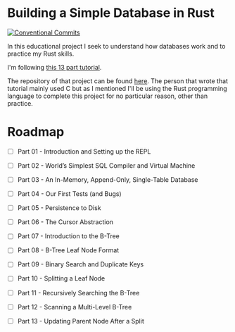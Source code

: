 # Building a Simple Database in Rust

[![Conventional Commits](https://img.shields.io/badge/Conventional%20Commits-1.0.0-yellow.svg)](https://conventionalcommits.org)

In this educational project I seek to understand
how databases work and to practice my Rust skills.

I'm following [this 13 part tutorial](https://cstack.github.io/db_tutorial/).

The repository of that project can be found [here](https://github.com/cstack/db_tutorial).
The person that wrote that tutorial mainly used C but as I mentioned I'll be using the Rust
programming language to complete this project for no particular reason, other than practice.

# Roadmap

- [ ] Part 01 - Introduction and Setting up the REPL
- [ ] Part 02 - World’s Simplest SQL Compiler and Virtual Machine
- [ ] Part 03 - An In-Memory, Append-Only, Single-Table Database
- [ ] Part 04 - Our First Tests (and Bugs)
- [ ] Part 05 - Persistence to Disk
- [ ] Part 06 - The Cursor Abstraction
- [ ] Part 07 - Introduction to the B-Tree
- [ ] Part 08 - B-Tree Leaf Node Format
- [ ] Part 09 - Binary Search and Duplicate Keys
- [ ] Part 10 - Splitting a Leaf Node
- [ ] Part 11 - Recursively Searching the B-Tree
- [ ] Part 12 - Scanning a Multi-Level B-Tree
- [ ] Part 13 - Updating Parent Node After a Split

